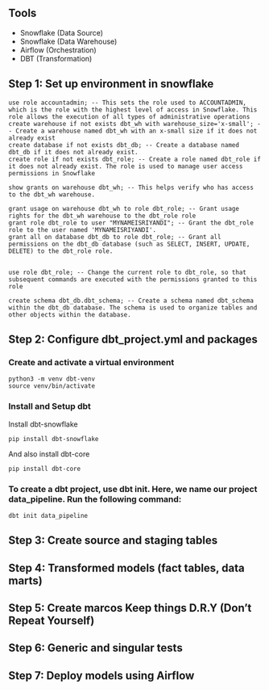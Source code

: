 ## Tools
* Snowflake (Data Source)
* Snowflake (Data Warehouse)
* Airflow (Orchestration)
* DBT (Transformation)

## Step 1: Set up environment in snowflake
```
use role accountadmin; -- This sets the role used to ACCOUNTADMIN, which is the role with the highest level of access in Snowflake. This role allows the execution of all types of administrative operations
create warehouse if not exists dbt_wh with warehouse_size='x-small'; -- Create a warehouse named dbt_wh with an x-small size if it does not already exist
create database if not exists dbt_db; -- Create a database named dbt_db if it does not already exist.
create role if not exists dbt_role; -- Create a role named dbt_role if it does not already exist. The role is used to manage user access permissions in Snowflake

show grants on warehouse dbt_wh; -- This helps verify who has access to the dbt_wh warehouse.

grant usage on warehouse dbt_wh to role dbt_role; -- Grant usage rights for the dbt_wh warehouse to the dbt_role role
grant role dbt_role to user "MYNAMEISRIYANDI"; -- Grant the dbt_role role to the user named 'MYNAMEISRIYANDI'.
grant all on database dbt_db to role dbt_role; -- Grant all permissions on the dbt_db database (such as SELECT, INSERT, UPDATE, DELETE) to the dbt_role role.


use role dbt_role; -- Change the current role to dbt_role, so that subsequent commands are executed with the permissions granted to this role

create schema dbt_db.dbt_schema; -- Create a schema named dbt_schema within the dbt_db database. The schema is used to organize tables and other objects within the database.
```
## Step 2: Configure dbt_project.yml and packages

### Create and activate a virtual environment
```
python3 -m venv dbt-venv
source venv/bin/activate
```
   
### Install and Setup dbt
Install dbt-snowflake
```
pip install dbt-snowflake
```

And also install dbt-core
```
pip install dbt-core
```

### To create a dbt project, use dbt init. Here, we name our project data_pipeline. Run the following command:
```
dbt init data_pipeline
```




## Step 3: Create source and staging tables


## Step 4: Transformed models (fact tables, data marts)


## Step 5: Create marcos Keep things D.R.Y (Don’t Repeat Yourself)


## Step 6: Generic and singular tests


## Step 7: Deploy models using Airflow


